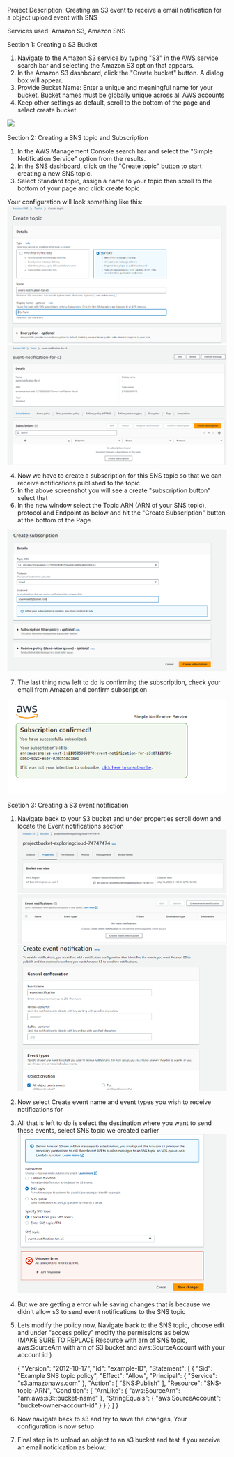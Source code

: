 Project Description: Creating an S3 event to receive a email notification for a object upload event with SNS 

Services used: Amazon S3, Amazon SNS

Section 1: Creating a S3 Bucket

1. Navigate to the Amazon S3 service by typing "S3" in the AWS service search bar and selecting the Amazon S3 option that appears.
2. In the Amazon S3 dashboard, click the "Create bucket" button. A dialog box will appear.
3. Provide Bucket Name: Enter a unique and meaningful name for your bucket. Bucket names must be globally unique across all AWS accounts
4. Keep other settings as default, scroll to the bottom of the page and select create bucket.

![](1.JPG)

Section 2: Creating a SNS topic and Subscription

1. In the AWS Management Console search bar and select the "Simple Notification Service" option from the results.
2. In the SNS dashboard, click on the "Create topic" button to start creating a new SNS topic.
3. Select Standard topic, assign a name to your topic then scroll to the bottom of your page and click create topic

Your configuration will look something like this:
![](2.PNG)
![](3.PNG)

4. Now we have to create a subscription for this SNS topic so that we can receive notifications published to the topic
5. In the above screenshot you will see a create "subscription button" select that
6. In the new window select the Topic ARN (ARN of your SNS topic), protocol and Endpoint as below and hit the "Create Subscription" button at the bottom of the Page</br>

![](4.PNG)

7. The last thing now left to do is confirming the subscription, check your email from Amazon and confirm subscription</br>

![](5.PNG)

Scetion 3: Creating a S3 event notification
1. Navigate back to your S3 bucket and under properties scroll down and locate the Event notifications section</br>
![](6.PNG)
![](7.PNG)
![](8.PNG)


2. Now select Create event name and event types you wish to receive notifications for</br>
3. All that is left to do is select the destination where you want to send these events, select SNS topic we created earlier</br>
![](9.PNG)

4. But we are getting a error while saving changes that is because we didn't allow s3 to send event notifications to the SNS topic</br>
5. Lets modify the policy now, Navigate back to the SNS topic, choose edit and under "access policy" modify the permissions as below</br>
(MAKE SURE TO REPLACE Resource with arn of SNS topic, aws:SourceArn with arn of S3 bucket and aws:SourceAccount with your account id )</br>

   {
    "Version": "2012-10-17",
    "Id": "example-ID",
    "Statement": [
        {
            "Sid": "Example SNS topic policy",
            "Effect": "Allow",
            "Principal": {
                "Service": "s3.amazonaws.com"
            },
            "Action": [
                "SNS:Publish"
            ],
            "Resource": "SNS-topic-ARN",
            "Condition": {
                "ArnLike": {
                    "aws:SourceArn": "arn:aws:s3:*:*:bucket-name"
                },
                "StringEquals": {
                    "aws:SourceAccount": "bucket-owner-account-id"
                }
            }
        }
    ]
}                  

  
7. Now navigate back to s3 and try to save the changes, Your configuration is now setup
8. Final step is to upload an object to an s3 bucket and test if you receive an email noticication as below:

   


   



